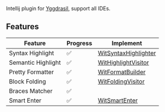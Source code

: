 <!-- Plugin description -->


Intellij plugin for [Yggdrasil](https://github.com/ygg-lang/project-yggdrasil), support all IDEs.

## Features

| Feature            | Progress | Implement                                                                                                                                                |
|--------------------|----------|----------------------------------------------------------------------------------------------------------------------------------------------------------|
| Syntax Highlight   | ✅        | [WitSyntaxHighlighter](https://github.com/oovm/WIT-Intellij/blob/main/src/main/kotlin/com/github/bytecodealliance/ide/highlight/WitSyntaxHighlighter.kt) |
| Semantic Highlight | ✅        | [WitHighlightVisitor](https://github.com/oovm/WIT-Intellij/blob/main/src/main/kotlin/com/github/bytecodealliance/ide/highlight/WitHighlightVisitor.kt)   |
| Pretty Formatter   | ✅        | [WitFormatBuilder](https://github.com/oovm/WIT-Intellij/blob/main/src/main/kotlin/com/github/bytecodealliance/ide/formatter/WitFormatBuilder.kt)                                                                                                                                 |
| Block Folding      | ✅        | [WitFoldingVisitor](https://github.com/oovm/WIT-Intellij/blob/main/src/main/kotlin/com/github/bytecodealliance/ide/matcher/WitFoldingVisitor.kt)                                                                                                                                   |
| Braces Matcher     | ✅        |                                                                                                                                                          |
| Smart Enter        | ✅        | [WitSmartEnter]()                                                                                                                                        |


<!-- Plugin description end -->